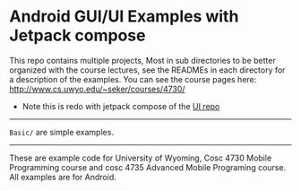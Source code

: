 Android GUI/UI Examples with Jetpack compose
===========

This repo contains multiple projects, Most in sub directories to be better organized with the course lectures, see the READMEs in each directory for a description of the examples.   You can see the course pages here: http://www.cs.uwyo.edu/~seker/courses/4730/

* Note this is redo with jetpack compose of the [UI repo](https://github.com/JimSeker/ui)

---

`Basic/` are simple examples. 

--- 

These are example code for University of Wyoming, Cosc 4730 Mobile Programming course and cosc 4735 Advanced Mobile Programing course. 
All examples are for Android.
